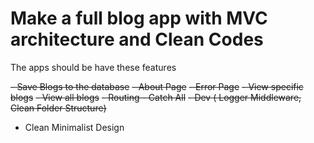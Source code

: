 # Make a full blog app with MVC architecture and Clean Codes

The apps should be have these features

~~- Save Blogs to the database~~
~~- About Page~~
~~- Error Page~~
~~- View specific blogs~~
~~- View all blogs~~
~~- Routing - Catch All~~
~~- Dev ( Logger Middleware, Clean Folder Structure)~~

- Clean Minimalist Design
